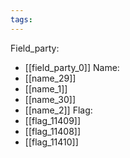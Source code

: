 ```yaml
---
tags:
---
```

Field_party:
- [[field_party_0]]
Name:
- [[name_29]]
- [[name_1]]
- [[name_30]]
- [[name_2]]
Flag:
- [[flag_11409]]
- [[flag_11408]]
- [[flag_11410]]
